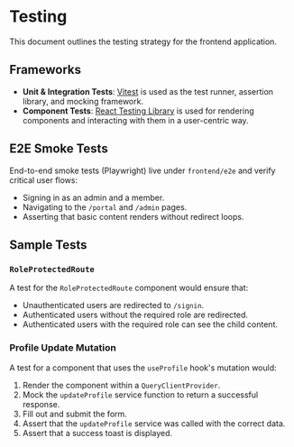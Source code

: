 # Testing

This document outlines the testing strategy for the frontend application.

## Frameworks

- **Unit & Integration Tests**: [Vitest](https://vitest.dev/) is used as the test runner, assertion library, and mocking framework.
- **Component Tests**: [React Testing Library](https://testing-library.com/docs/react-testing-library/intro/) is used for rendering components and interacting with them in a user-centric way.

## E2E Smoke Tests

End-to-end smoke tests (Playwright) live under `frontend/e2e` and verify critical user flows:

- Signing in as an admin and a member.
- Navigating to the `/portal` and `/admin` pages.
- Asserting that basic content renders without redirect loops.

## Sample Tests

### `RoleProtectedRoute`

A test for the `RoleProtectedRoute` component would ensure that:

- Unauthenticated users are redirected to `/signin`.
- Authenticated users without the required role are redirected.
- Authenticated users with the required role can see the child content.

### Profile Update Mutation

A test for a component that uses the `useProfile` hook's mutation would:

1.  Render the component within a `QueryClientProvider`.
2.  Mock the `updateProfile` service function to return a successful response.
3.  Fill out and submit the form.
4.  Assert that the `updateProfile` service was called with the correct data.
5.  Assert that a success toast is displayed.
